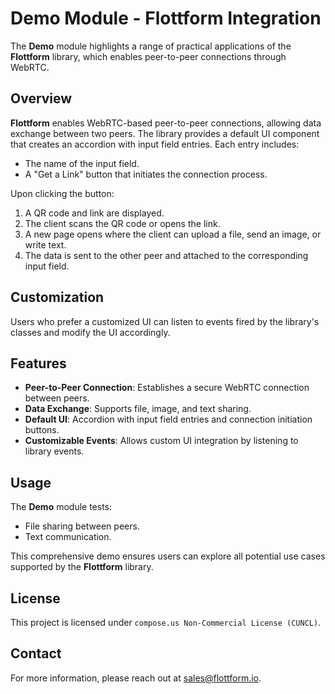 # Demo Module - Flottform Integration

The **Demo** module highlights a range of practical applications of the **Flottform** library, which enables peer-to-peer connections through WebRTC.

## Overview

**Flottform** enables WebRTC-based peer-to-peer connections, allowing data exchange between two peers. The library provides a default UI component that creates an accordion with input field entries. Each entry includes:

- The name of the input field.
- A "Get a Link" button that initiates the connection process.

Upon clicking the button:

1. A QR code and link are displayed.
2. The client scans the QR code or opens the link.
3. A new page opens where the client can upload a file, send an image, or write text.
4. The data is sent to the other peer and attached to the corresponding input field.

## Customization

Users who prefer a customized UI can listen to events fired by the library's classes and modify the UI accordingly.

## Features

- **Peer-to-Peer Connection**: Establishes a secure WebRTC connection between peers.
- **Data Exchange**: Supports file, image, and text sharing.
- **Default UI**: Accordion with input field entries and connection initiation buttons.
- **Customizable Events**: Allows custom UI integration by listening to library events.

## Usage

The **Demo** module tests:

- File sharing between peers.
- Text communication.

This comprehensive demo ensures users can explore all potential use cases supported by the **Flottform** library.

## License

This project is licensed under `compose.us Non-Commercial License (CUNCL)`.

## Contact

For more information, please reach out at sales@flottform.io.
